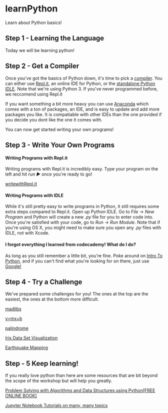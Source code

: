 # learnPython
Learn about Python basics!

## Step 1 - Learning the Language
Today we will be learning python!

## Step 2 - Get a Compiler
Once you've got the basics of Python down, it's time to pick a [compiler](https://en.wikipedia.org/wiki/Compiler). You can either use [Repl.it](https://repl.it/languages/python3), an online IDE for Python, or the [standalone Python IDLE](https://www.python.org/downloads/). Note that we're using Python 3. If you've never programmed before, we reccomend using Repl.it

If you want something a bit more heavy you can use [Anaconda](https://www.anaconda.com/download/) which comes with a ton of packages, an IDE, and is easy to update and add more packages you like. It is compatiable with other IDEs than the one provided if you decide you dont like the one it comes with. 

You can now get started writing your own programs!

## Step 3 - Write Your Own Programs

#### Writing Programs with Repl.it
Writing programs with Repl.it is incredibly easy. Type your program on the left and hit *run ►* once you're ready to go!

[writewithRepl.it](https://github.com/mitchpehora/learnPython/blob/master/images/Screen%20Shot%202017-09-22%20at%201.02.57%20PM.png?raw=true)

#### Writing Programs with IDLE
While it's still pretty easy to write programs in Python, it still requires some extra steps compared to Repl.it. Open up Python IDLE. Go to *File → New Program* and Python will create a new *.py* file for you to enter code into. Once you're satisfied with your code, go to *Run → Run Module*. Note that if you're using OS X, you might need to make sure you open any *.py* files with IDLE, not with Xcode.

#### I forgot everything I learned from codecademy! What do I do?
As long as you still remember a little bit, you're fine. Poke around on [Intro To Python](http://introtopython.org/), and if you can't find what you're looking for on there, just use [Google!](http://bfy.tw/E5IP)

## Step 4 - Try a Challenge
We've prepared some challenges for you! The ones at the top are the easiest, the ones at the bottom more difficult.

[madlibs](https://repl.it/teacher/assignments/431325/)

[y=mx+b](https://repl.it/teacher/assignments/427752/)

[palindrome](https://repl.it/teacher/assignments/431786/)

[Iris Data Set Visualization](https://www.kaggle.com/benhamner/python-data-visualizations)

[Earthquake Mapping](http://introtopython.org/visualization_earthquakes.html)

## Step - 5 Keep learning!
If you really love python than here are some resources that are bit beyond the scope of the workshop but will help you greatly.

[Problem Solving with Algorithms and Data Structures using Python[FREE ONLINE BOOK]](http://interactivepython.org/runestone/static/pythonds/index.html)

[Jupyter Notebook Tutorials on many, many topics](https://github.com/jupyter/jupyter/wiki/A-gallery-of-interesting-Jupyter-Notebooks)
